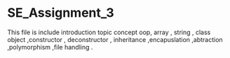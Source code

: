 # SE_Assignment_3
This file is include introduction topic concept oop, array , string , class object ,constructor , deconstructor , inheritance ,encapuslation ,abtraction ,polymorphism ,file handling .
